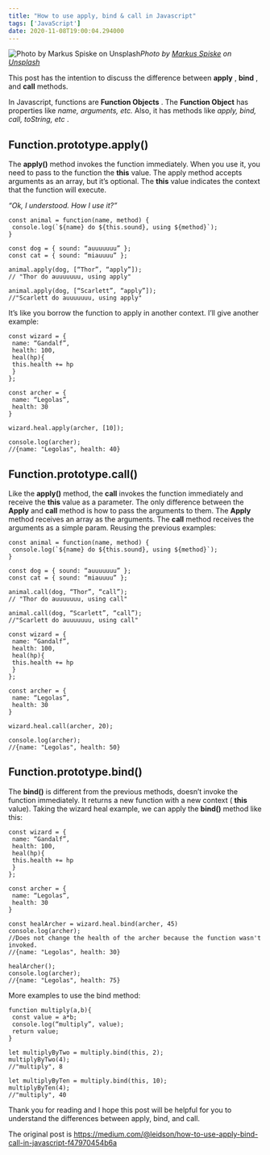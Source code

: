 ```yaml
---
title: "How to use apply, bind & call in Javascript"
tags: ['JavaScript']
date: 2020-11-08T19:00:04.294000
---
```


![Photo by [Markus Spiske](https://unsplash.com/@markusspiske?utm_source=medium&utm_medium=referral) on [Unsplash](https://unsplash.com?utm_source=medium&utm_medium=referral)](https://cdn-images-1.medium.com/max/11520/0*DqWi0UdvXPtCBVS8)*Photo by [Markus Spiske](https://unsplash.com/@markusspiske?utm_source=medium&utm_medium=referral) on [Unsplash](https://unsplash.com?utm_source=medium&utm_medium=referral)*

This post has the intention to discuss the difference between **apply** , **bind** , and **call** methods.


<!--more-->

In Javascript, functions are **Function Objects** . The **Function Object** has properties like *name, arguments, etc.* Also, it has methods like *apply, bind, call, toString, etc* .

## Function.prototype.apply()

The **apply()** method invokes the function immediately. When you use it, you need to pass to the function the **this** value. The apply method accepts arguments as an array, but it’s optional. The **this** value indicates the context that the function will execute.

 *“Ok, I understood. How I use it?”* 

```
const animal = function(name, method) {
 console.log(`${name} do ${this.sound}, using ${method}`);
}
```

```
const dog = { sound: “auuuuuuu” };
const cat = { sound: “miauuuu” };
```

```
animal.apply(dog, [“Thor”, “apply”]);
// "Thor do auuuuuuu, using apply"
```

```
animal.apply(dog, [“Scarlett”, “apply”]);
//"Scarlett do auuuuuuu, using apply"
```

It’s like you borrow the function to apply in another context. I’ll give another example:

```
const wizard = {
 name: “Gandalf”,
 health: 100,
 heal(hp){
 this.health += hp
 }
};
```

```
const archer = {
 name: “Legolas”,
 health: 30
}
```

```
wizard.heal.apply(archer, [10]);
```

```
console.log(archer);
//{name: "Legolas", health: 40}
```

## Function.prototype.call()

Like the **apply()** method, the **call** invokes the function immediately and receive the **this** value as a parameter. The only difference between the **Apply** and **call** method is how to pass the arguments to them. The **Apply** method receives an array as the arguments. The **call** method receives the arguments as a simple param. Reusing the previous examples:

```
const animal = function(name, method) {
 console.log(`${name} do ${this.sound}, using ${method}`);
}
```

```
const dog = { sound: “auuuuuuu” };
const cat = { sound: “miauuuu” };
```

```
animal.call(dog, “Thor”, “call”);
// "Thor do auuuuuuu, using call"
```

```
animal.call(dog, “Scarlett”, “call”);
//"Scarlett do auuuuuuu, using call"
```

```
const wizard = {
 name: “Gandalf”,
 health: 100,
 heal(hp){
 this.health += hp
 }
};
```

```
const archer = {
 name: “Legolas”,
 health: 30
}
```

```
wizard.heal.call(archer, 20);
```

```
console.log(archer);
//{name: "Legolas", health: 50}
```

## Function.prototype.bind()

The **bind()** is different from the previous methods, doesn’t invoke the function immediately. It returns a new function with a new context ( **this** value). Taking the wizard heal example, we can apply the **bind()** method like this:

```
const wizard = {
 name: “Gandalf”,
 health: 100,
 heal(hp){
 this.health += hp
 }
};
```

```
const archer = {
 name: “Legolas”,
 health: 30
}
```

```
const healArcher = wizard.heal.bind(archer, 45)
console.log(archer); 
//Does not change the health of the archer because the function wasn't invoked.
//{name: "Legolas", health: 30}
```

```
healArcher();
console.log(archer);
//{name: "Legolas", health: 75}
```

More examples to use the bind method:

```
function multiply(a,b){
 const value = a*b;
 console.log(“multiply”, value);
 return value;
}
```

```
let multiplyByTwo = multiply.bind(this, 2);
multiplyByTwo(4);
//"multiply", 8
```

```
let multiplyByTen = multiply.bind(this, 10);
multiplyByTen(4);
//"multiply", 40
```

Thank you for reading and I hope this post will be helpful for you to understand the differences between apply, bind, and call.

The original post is https://medium.com/@leidson/how-to-use-apply-bind-call-in-javascript-f47970454b6a